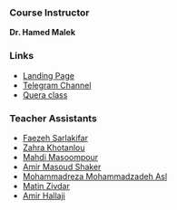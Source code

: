 
### Course Instructor

**Dr. Hamed Malek**
### Links

- [Landing Page](http://sbu-ce.ir/ml-spring-1402-dr-malek/)
- [Telegram Channel](https://t.me/ml_spring2023)
- [Quera class](https://quera.org/course/add_to_course/course/12380/)
  
### Teacher Assistants

- [Faezeh Sarlakifar]()
- [Zahra Khotanlou](https://github.com/zkhotanlou)
- [Mahdi Masoompour](https://github.com/masoom80)
- [Amir Masoud Shaker](https://github.com/MasoudShaker)
- [Mohammadreza Mohammadzadeh Asl](https://github.com/Mohammadreza-mz)
- [Matin Zivdar](https://github.com/zivdar001matin)
- [Amir Hallaji](https://amirhallaji.com)
  